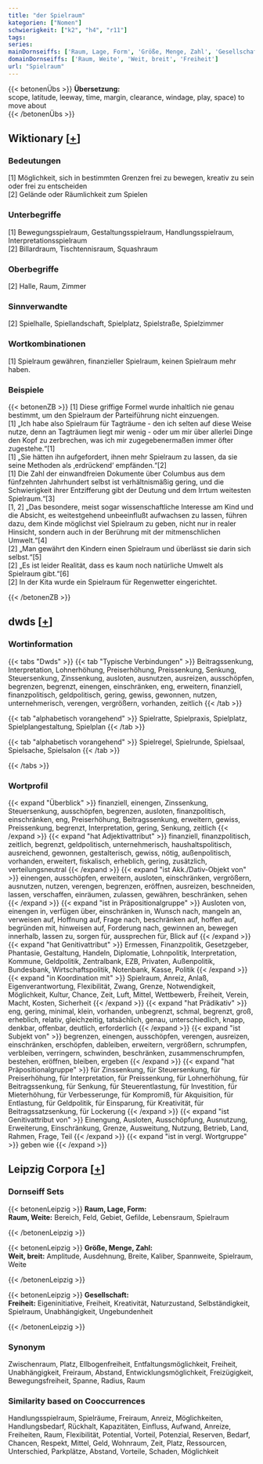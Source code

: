 ```yaml
---
title: "der Spielraum"
kategorien: ["Nomen"]
schwierigkeit: ["k2", "h4", "r11"]
tags:
series:
mainDornseiffs: ['Raum, Lage, Form', 'Größe, Menge, Zahl', 'Gesellschaft']
domainDornseiffs: ['Raum, Weite', 'Weit, breit', 'Freiheit']
url: "Spielraum"
---
```


{{< betonenÜbs >}}
**Übersetzung:**  
scope, latitude, leeway, time, margin, clearance, windage, play, space) to move about  
{{< /betonenÜbs >}}

## Wiktionary [[+](https://de.wiktionary.org/wiki/Spielraum)]

### Bedeutungen
[1] Möglichkeit, sich in bestimmten Grenzen frei zu bewegen, kreativ zu sein oder frei zu entscheiden  
[2] Gelände oder Räumlichkeit zum Spielen  

### Unterbegriffe
[1] Bewegungsspielraum, Gestaltungsspielraum, Handlungsspielraum,  Interpretationsspielraum  
[2] Billardraum, Tischtennisraum, Squashraum  

### Oberbegriffe
[2] Halle, Raum, Zimmer  

### Sinnverwandte
[2] Spielhalle, Spiellandschaft, Spielplatz, Spielstraße, Spielzimmer  

### Wortkombinationen
[1] Spielraum gewähren, finanzieller Spielraum, keinen Spielraum mehr haben.  

### Beispiele
{{< betonenZB >}}
[1] Diese griffige Formel wurde inhaltlich nie genau bestimmt, um den Spielraum der Parteiführung nicht einzuengen.  
[1] „Ich habe also Spielraum für Tagträume - den ich selten auf diese Weise nutze, denn an Tagträumen liegt mir wenig - oder um mir über allerlei Dinge den Kopf zu zerbrechen, was ich mir zugegebenermaßen immer öfter zugestehe.“[1]  
[1] „Sie hätten ihn aufgefordert, ihnen mehr Spielraum zu lassen, da sie seine Methoden als ‚erdrückend‘ empfänden.“[2]  
[1] Die Zahl der einwandfreien Dokumente über Columbus aus dem fünfzehnten Jahrhundert selbst ist verhältnismäßig gering, und die Schwierigkeit ihrer Entzifferung gibt der Deutung und dem Irrtum weitesten Spielraum.“[3]  
[1, 2] „Das besondere, meist sogar wissenschaftliche Interesse am Kind und die Absicht, es weitestgehend unbeeinflußt aufwachsen zu lassen, führen dazu, dem Kinde möglichst viel Spielraum zu geben, nicht nur in realer Hinsicht, sondern auch in der Berührung mit der mitmenschlichen Umwelt.“[4]  
[2] „Man gewährt den Kindern einen Spielraum und überlässt sie darin sich selbst.“[5]  
[2] „Es ist leider Realität, dass es kaum noch natürliche Umwelt als Spielraum gibt.“[6]  
[2] In der Kita wurde ein Spielraum für Regenwetter eingerichtet.  

{{< /betonenZB >}}


## dwds [[+](https://www.dwds.de/wb/Spielraum)]

### Wortinformation
{{< tabs "Dwds" >}}
{{< tab "Typische Verbindungen" >}}
Beitragssenkung, Interpretation, Lohnerhöhung, Preiserhöhung, Preissenkung, Senkung, Steuersenkung, Zinssenkung, ausloten, ausnutzen, ausreizen, ausschöpfen, begrenzen, begrenzt, einengen, einschränken, eng, erweitern, finanziell, finanzpolitisch, geldpolitisch, gering, gewiss, gewonnen, nutzen, unternehmerisch, verengen, vergrößern, vorhanden, zeitlich
{{< /tab >}}

{{< tab "alphabetisch vorangehend" >}}
Spielratte, Spielpraxis, Spielplatz, Spielplangestaltung, Spielplan
{{< /tab >}}

{{< tab "alphabetisch vorangehend" >}}
Spielregel, Spielrunde, Spielsaal, Spielsache, Spielsalon
{{< /tab >}}

{{< /tabs >}}

### Wortprofil
{{< expand "Überblick" >}} finanziell, einengen, Zinssenkung, Steuersenkung, ausschöpfen, begrenzen, ausloten, finanzpolitisch, einschränken, eng, Preiserhöhung, Beitragssenkung, erweitern, gewiss, Preissenkung, begrenzt, Interpretation, gering, Senkung, zeitlich {{< /expand >}}
{{< expand "hat Adjektivattribut" >}} finanziell, finanzpolitisch, zeitlich, begrenzt, geldpolitisch, unternehmerisch, haushaltspolitisch, ausreichend, gewonnen, gestalterisch, gewiss, nötig, außenpolitisch, vorhanden, erweitert, fiskalisch, erheblich, gering, zusätzlich, verteilungsneutral {{< /expand >}}
{{< expand "ist Akk./Dativ-Objekt von" >}} einengen, ausschöpfen, erweitern, ausloten, einschränken, vergrößern, ausnutzen, nutzen, verengen, begrenzen, eröffnen, ausreizen, beschneiden, lassen, verschaffen, einräumen, zulassen, gewähren, beschränken, sehen {{< /expand >}}
{{< expand "ist in Präpositionalgruppe" >}} Ausloten von, einengen in, verfügen über, einschränken in, Wunsch nach, mangeln an, verweisen auf, Hoffnung auf, Frage nach, beschränken auf, hoffen auf, begründen mit, hinweisen auf, Forderung nach, gewinnen an, bewegen innerhalb, lassen zu, sorgen für, aussprechen für, Blick auf {{< /expand >}}
{{< expand "hat Genitivattribut" >}} Ermessen, Finanzpolitik, Gesetzgeber, Phantasie, Gestaltung, Handeln, Diplomatie, Lohnpolitik, Interpretation, Kommune, Geldpolitik, Zentralbank, EZB, Privaten, Außenpolitik, Bundesbank, Wirtschaftspolitik, Notenbank, Kasse, Politik {{< /expand >}}
{{< expand "in Koordination mit" >}} Spielraum, Anreiz, Anlaß, Eigenverantwortung, Flexibilität, Zwang, Grenze, Notwendigkeit, Möglichkeit, Kultur, Chance, Zeit, Luft, Mittel, Wettbewerb, Freiheit, Verein, Macht, Kosten, Sicherheit {{< /expand >}}
{{< expand "hat Prädikativ" >}} eng, gering, minimal, klein, vorhanden, unbegrenzt, schmal, begrenzt, groß, erheblich, relativ, gleichzeitig, tatsächlich, genau, unterschiedlich, knapp, denkbar, offenbar, deutlich, erforderlich {{< /expand >}}
{{< expand "ist Subjekt von" >}} begrenzen, einengen, ausschöpfen, verengen, ausreizen, einschränken, erschöpfen, dableiben, erweitern, vergrößern, schrumpfen, verbleiben, verringern, schwinden, beschränken, zusammenschrumpfen, bestehen, eröffnen, bleiben, ergeben {{< /expand >}}
{{< expand "hat Präpositionalgruppe" >}} für Zinssenkung, für Steuersenkung, für Preiserhöhung, für Interpretation, für Preissenkung, für Lohnerhöhung, für Beitragssenkung, für Senkung, für Steuerentlastung, für Investition, für Mieterhöhung, für Verbesserunge, für Kompromiß, für Akquisition, für Entlastung, für Geldpolitik, für Einsparung, für Kreativität, für Beitragssatzsenkung, für Lockerung {{< /expand >}}
{{< expand "ist Genitivattribut von" >}} Einengung, Ausloten, Ausschöpfung, Ausnutzung, Erweiterung, Einschränkung, Grenze, Ausweitung, Nutzung, Betrieb, Land, Rahmen, Frage, Teil {{< /expand >}}
{{< expand "ist in vergl. Wortgruppe" >}} geben wie {{< /expand >}}

## Leipzig Corpora [[+](https://corpora.uni-leipzig.de/en/res?word=Spielraum&corpusId=deu_newscrawl-public_2018)]

### Dornseiff Sets
{{< betonenLeipzig >}}
**Raum, Lage, Form:**  
**Raum, Weite:** Bereich, Feld, Gebiet, Gefilde, Lebensraum, Spielraum  

{{< /betonenLeipzig >}}


{{< betonenLeipzig >}}
**Größe, Menge, Zahl:**  
**Weit, breit:** Amplitude, Ausdehnung, Breite, Kaliber, Spannweite, Spielraum, Weite  

{{< /betonenLeipzig >}}


{{< betonenLeipzig >}}
**Gesellschaft:**  
**Freiheit:** Eigeninitiative, Freiheit, Kreativität, Naturzustand, Selbständigkeit, Spielraum, Unabhängigkeit, Ungebundenheit  

{{< /betonenLeipzig >}}

### Synonym
Zwischenraum, Platz, Ellbogenfreiheit, Entfaltungsmöglichkeit, Freiheit, Unabhängigkeit, Freiraum, Abstand, Entwicklungsmöglichkeit, Freizügigkeit, Bewegungsfreiheit, Spanne, Radius, Raum


### Similarity based on Cooccurrences
Handlungsspielraum, Spielräume, Freiraum, Anreiz, Möglichkeiten, Handlungsbedarf, Rückhalt, Kapazitäten, Einfluss, Aufwand, Anreize, Freiheiten, Raum, Flexibilität, Potential, Vorteil, Potenzial, Reserven, Bedarf, Chancen, Respekt, Mittel, Geld, Wohnraum, Zeit, Platz, Ressourcen, Unterschied, Parkplätze, Abstand, Vorteile, Schaden, Möglichkeit

